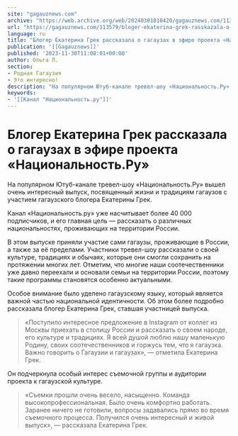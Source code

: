 ```yaml
---
site: "gagauznews.com"
archive: "https://web.archive.org/web/20240301010420/gagauznews.com/113579/bloger-ekaterina-grek-rasskazala-o-gagauzah-v-efire-proekta-natsionalnost-ru.html"
url: "https://gagauznews.com/113579/bloger-ekaterina-grek-rasskazala-o-gagauzah-v-efire-proekta-natsionalnost-ru.html"
language: ru
title: "Блогер Екатерина Грек рассказала о гагаузах в эфире проекта «Национальность.Ру»"
publication: '[[Gagauznews]]'
published: '2023-11-30T11:08:01+00:00'
author: Ольга Л.
section:
- Родная Гагаузия
- Это интересно!
description: "На популярном Ютуб-канале тревел-шоу «Национальность.Ру» вышел очень интересный выпуск, посвященный жизни и традициям гагаузов с участием гагаузского блогера Екатерины Грек. Канал «Национальность.ру» уже насчитывает более 40 000 подписчиков, и его главная цель — рассказать о различных национальностях, проживающих на территории России. В этом выпуске приняли участие сами гагаузы, проживающие в России, а также за её пределами. Участники тревел-шоу рассказали о своей культуре, традициях и обычаях, которые они смогли сохранить на протяжении многих лет. Отметим, что многие наши соотечественники уже давно переехали и основали семьи на территории России, поэтому такие программы становятся особенно актуальными. Особое внимание было уделено гагаузскому языку, который […]"
keywords:
- '[[Канал "Национальность.ру"]]'
---
```


# Блогер Екатерина Грек рассказала о гагаузах в эфире проекта «Национальность.Ру»

На популярном Ютуб-канале тревел-шоу «Национальность.Ру» вышел очень интересный выпуск, посвященный жизни и традициям гагаузов с участием гагаузского блогера Екатерины Грек.

Канал «Национальность.ру» уже насчитывает более 40 000 подписчиков, и его главная цель — рассказать о различных национальностях, проживающих на территории России.

В этом выпуске приняли участие сами гагаузы, проживающие в России, а также за её пределами. Участники тревел-шоу рассказали о своей культуре, традициях и обычаях, которые они смогли сохранить на протяжении многих лет. Отметим, что многие наши соотечественники уже давно переехали и основали семьи на территории России, поэтому такие программы становятся особенно актуальными.

Особое внимание было уделено гагаузскому языку, который является важной частью национальной идентичности. Об этом более подробно рассказала блогер Екатерина Грек, ставшая участницей выпуска.

> «Поступило интересное предложение в Instagram от коллег из Москвы приехать в столицу России и рассказать о своем народе, его культуре и традициях. Я всей душой люблю нашу маленькую Родину, своих соотечественников и горжусь тем, что я гагаузка. Важно говорить о Гагаузии и гагаузах», — отметила Екатерина Грек.

Он подчеркнула особый интерес съемочной группы и аудитории проекта к гагаузской культуре.

> «Съемки прошли очень весело, насыщенно. Команда высокопрофессиональная. Было очень комфортно работать. Заранее ничего не готовили, вопросы задавались прямо во время съемочного процесса. Получился очень интересный и живой выпуск», — рассказала Екатерина Грек.
